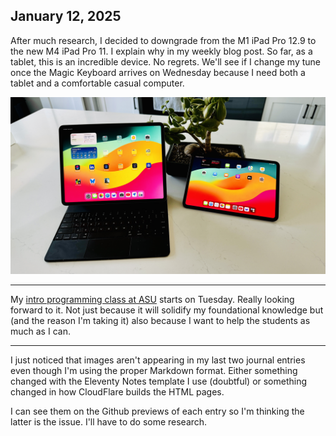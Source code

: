 ## January 12, 2025

After much research, I decided to downgrade from the M1 iPad Pro 12.9 to the new M4 iPad Pro 11. I explain why in my weekly blog post. So far, as a tablet, this is an incredible device. No regrets. We'll see if I change my tune once the Magic Keyboard arrives on Wednesday because I need both a tablet and a comfortable casual computer.

![iPad Pro 12.9 and 11](../../../Images/IMG_0004.jpeg)

---

My [intro programming class at ASU](https://courses.ea.asu.edu/principles-of-programming-cse-110/) starts on Tuesday. Really looking forward to it. Not just because it will solidify my foundational knowledge but (and the reason I'm taking it) also because I want to help the students as much as I can.

---

I just noticed that images aren't appearing in my last two journal entries even though I'm using the proper Markdown format. Either something changed with the Eleventy Notes template I use (doubtful) or something changed in how CloudFlare builds the HTML pages. 

I can see them on the Github previews of each entry so I'm thinking the latter is the issue. I'll have to do some research.
